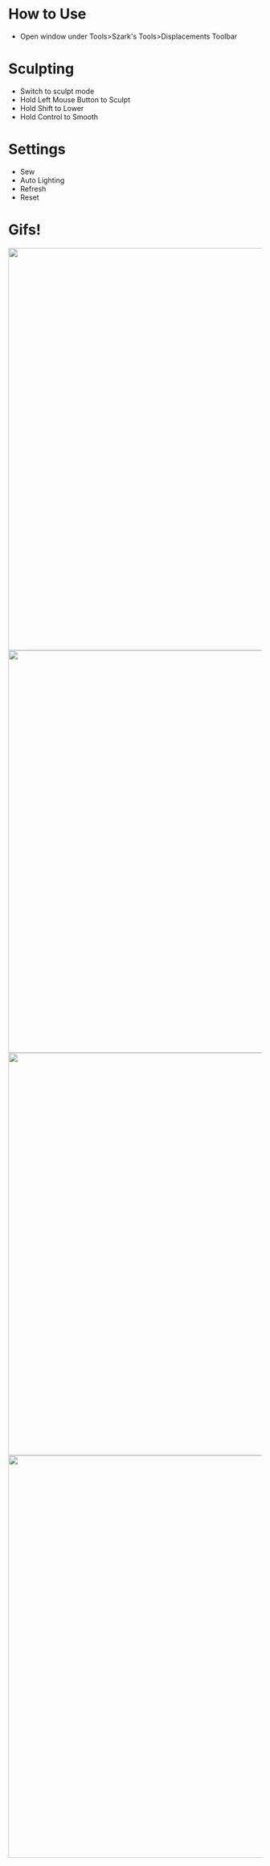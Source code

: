 # How to Use
- Open window under Tools>Szark's Tools>Displacements Toolbar

# Sculpting
- Switch to sculpt mode
- Hold Left Mouse Button to Sculpt
- Hold Shift to Lower
- Hold Control to Smooth

# Settings
- Sew
- Auto Lighting
- Refresh
- Reset

# Gifs!
<img src="https://i.imgur.com/LVHBTMl.gif" width="800">
<img src="https://i.imgur.com/y0TKzJk.gif" width="800">
<img src="https://i.imgur.com/f2axMdB.gif" width="800">
<img src="https://i.imgur.com/NqQEg40.gif" width="800">
